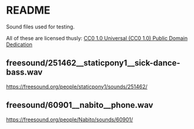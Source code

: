 # README

Sound files used for testing.

All of these are licensed thusly: 
[CC0 1.0 Universal (CC0 1.0) Public Domain Dedication](https://creativecommons.org/publicdomain/zero/1.0/)

## freesound/251462__staticpony1__sick-dance-bass.wav

https://freesound.org/people/staticpony1/sounds/251462/

## freesound/60901__nabito__phone.wav

https://freesound.org/people/Nabito/sounds/60901/

